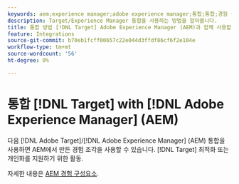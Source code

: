 ```yaml
---
keywords: aem;experience manager;adobe experience manager;통합;통합;경험 구성요소
description: Target/Experience Manager 통합을 사용하는 방법을 알아봅니다.
title: 통합 방법 [!DNL Target] Adobe Experience Manager (AEM)과 함께 사용할 수 있습니까?
feature: Integrations
source-git-commit: b70eb1fcff00657c22e044d3ffdf86cf6f2e104e
workflow-type: tm+mt
source-wordcount: '56'
ht-degree: 0%

---
```


# 통합 [!DNL Target] with [!DNL Adobe Experience Manager] (AEM)

다음 [!DNL Adobe Target]/[!DNL Adobe Experience Manager] (AEM) 통합을 사용하면 AEM에서 만든 경험 조각을 사용할 수 있습니다. [!DNL Target] 최적화 또는 개인화를 지원하기 위한 활동.

자세한 내용은 [AEM 경험 구성요소](/help/main/c-experiences/c-manage-content/aem-experience-fragments.md).